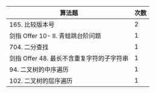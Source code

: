 | 算法题                         | 次数 |
|-----------------------------|----|
| 165\. 比较版本号                 | 2  |
| 剑指 Offer 10\- II\. 青蛙跳台阶问题  | 1  |
| 704\. 二分查找                  | 1  |
| 剑指 Offer 48\. 最长不含重复字符的子字符串 | 1  |
| 94\. 二叉树的中序遍历               | 1  |
| 102\. 二叉树的层序遍历              | 1  |
